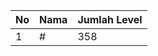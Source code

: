 | No | Nama            | Jumlah Level |
|----|-----------------|--------------|
| 1  | #    |    358        |

